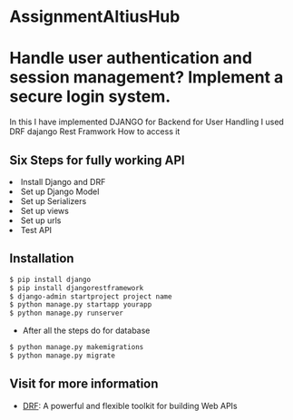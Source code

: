 # AssignmentAltiusHub
# Handle user authentication and session management? Implement a secure login system.
In this I have implemented DJANGO for Backend for User Handling I used DRF dajango Rest Framwork 
How to access it 
## Six Steps for fully working API
<li>Install Django and DRF
<li>Set up Django Model 
<li> Set up Serializers
<li> Set up views
<li> Set up urls
<li> Test API

## Installation
```bash
$ pip install django
$ pip install djangorestframework
$ django-admin startproject project name
$ python manage.py startapp yourapp 
$ python manage.py runserver
```

* After all the steps do for database
```bash
$ python manage.py makemigrations
$ python manage.py migrate 
```
## Visit for more information
* [DRF](www.django-rest-framework.org/): A powerful and flexible toolkit for building Web APIs



